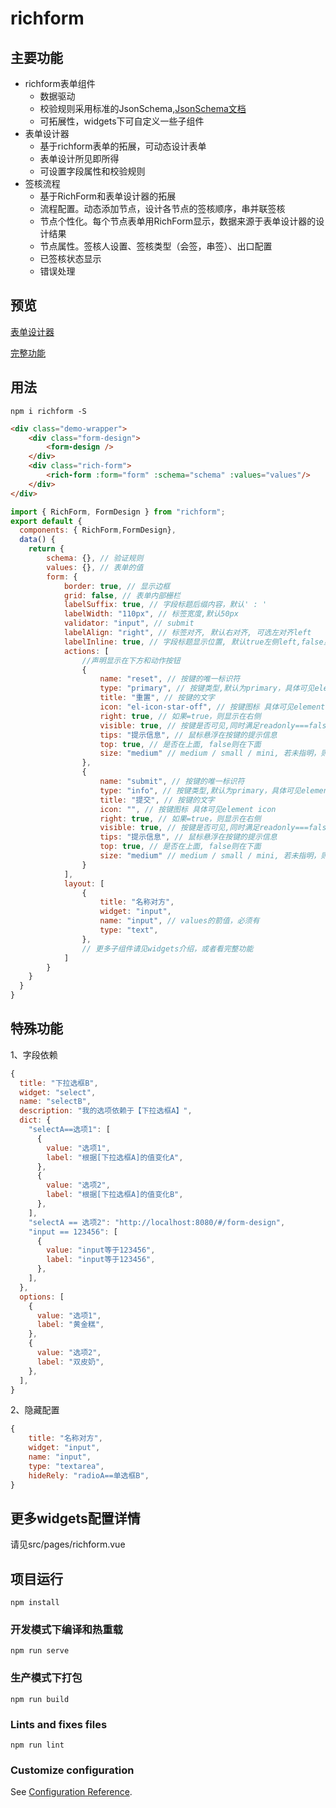 # richform

## 主要功能
* richform表单组件
    * 数据驱动
    * 校验规则采用标准的JsonSchema,[JsonSchema文档](https://github.com/jingyuLin1999/richform/blob/main/JSON-Schema.md)
    * 可拓展性，widgets下可自定义一些子组件
* 表单设计器 
    * 基于richform表单的拓展，可动态设计表单
    * 表单设计所见即所得
    * 可设置字段属性和校验规则
* 签核流程 
    * 基于RichForm和表单设计器的拓展
    * 流程配置。动态添加节点，设计各节点的签核顺序，串并联签核
    * 节点个性化。每个节点表单用RichForm显示，数据来源于表单设计器的设计结果
    * 节点属性。签核人设置、签核类型（会签，串签）、出口配置
    * 已签核状态显示
    * 错误处理

## 预览
[表单设计器](https://www.shandawang.com/richform/#/)  

[完整功能](https://www.shandawang.com/richform/#/form-design)  

## 用法
```
npm i richform -S

```

```html
<div class="demo-wrapper">
    <div class="form-design">
        <form-design />
    </div>
    <div class="rich-form">
        <rich-form :form="form" :schema="schema" :values="values"/>
    </div>
</div>
```

```js
import { RichForm, FormDesign } from "richform";
export default {
  components: { RichForm,FormDesign},
  data() {
    return {
        schema: {}, // 验证规则
        values: {}, // 表单的值
        form: {
            border: true, // 显示边框
            grid: false, // 表单内部栅栏
            labelSuffix: true, // 字段标题后缀内容，默认' : '
            labelWidth: "110px", // 标签宽度,默认50px
            validator: "input", // submit
            labelAlign: "right", // 标签对齐, 默认右对齐, 可选左对齐left
            labelInline: true, // 字段标题显示位置, 默认true左侧left,false显示在top上方
            actions: [
                //声明显示在下方和动作按钮
                {
                    name: "reset", // 按键的唯一标识符
                    type: "primary", // 按键类型,默认为primary，具体可见element button
                    title: "重置", // 按键的文字
                    icon: "el-icon-star-off", // 按键图标 具体可见element icon
                    right: true, // 如果=true，则显示在右侧
                    visible: true, // 按键是否可见,同时满足readonly===false和设置为true才会显示,默认为true
                    tips: "提示信息", // 鼠标悬浮在按键的提示信息
                    top: true, // 是否在上面, false则在下面
                    size: "medium" // medium / small / mini, 若未指明，则等同于form.size
                },
                {
                    name: "submit", // 按键的唯一标识符
                    type: "info", // 按键类型,默认为primary，具体可见element button
                    title: "提交", // 按键的文字
                    icon: "", // 按键图标 具体可见element icon
                    right: true, // 如果=true，则显示在右侧
                    visible: true, // 按键是否可见,同时满足readonly===false和设置为true才会显示,默认为true
                    tips: "提示信息", // 鼠标悬浮在按键的提示信息
                    top: true, // 是否在上面, false则在下面
                    size: "medium" // medium / small / mini, 若未指明，则等同于form.size
                }
            ],
            layout: [
                {
                    title: "名称对方",
                    widget: "input",
                    name: "input", // values的箭值，必须有
                    type: "text",
                },
                // 更多子组件请见widgets介绍，或者看完整功能
            ]
        }
    }
  }
}
```
## 特殊功能  
1、字段依赖  
```js
{
  title: "下拉选框B",
  widget: "select",
  name: "selectB",
  description: "我的选项依赖于【下拉选框A】",
  dict: {
    "selectA==选项1": [
      {
        value: "选项1",
        label: "根据[下拉选框A]的值变化A",
      },
      {
        value: "选项2",
        label: "根据[下拉选框A]的值变化B",
      },
    ],
    "selectA == 选项2": "http://localhost:8080/#/form-design",
    "input == 123456": [
      {
        value: "input等于123456",
        label: "input等于123456",
      },
    ],
  },
  options: [
    {
      value: "选项1",
      label: "黄金糕",
    },
    {
      value: "选项2",
      label: "双皮奶",
    },
  ],
}
```
2、隐藏配置  
```js
{
    title: "名称对方",
    widget: "input",
    name: "input",
    type: "textarea",
    hideRely: "radioA==单选框B",
}
```
## 更多widgets配置详情  
请见src/pages/richform.vue

## 项目运行
```
npm install
```

### 开发模式下编译和热重载
```
npm run serve
```

### 生产模式下打包
```
npm run build
```

### Lints and fixes files
```
npm run lint
```

### Customize configuration
See [Configuration Reference](https://cli.vuejs.org/config/).
